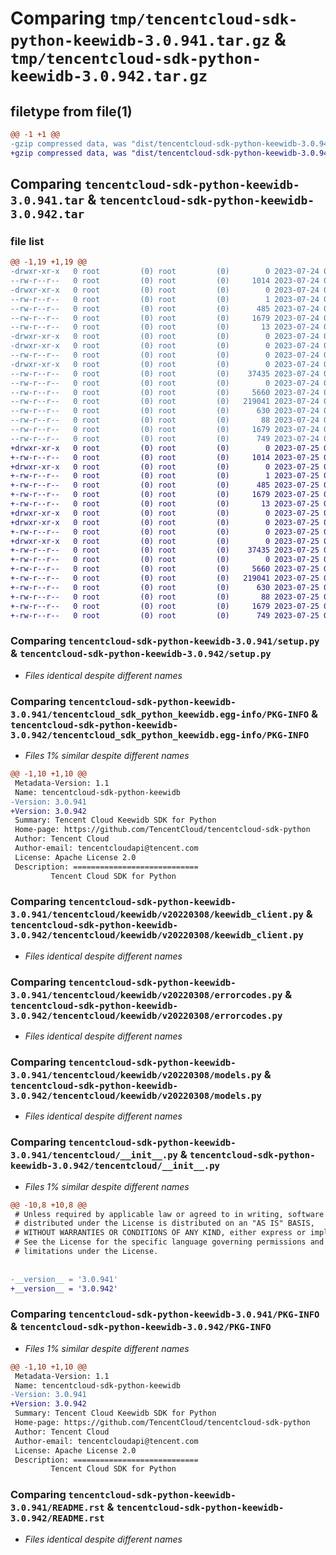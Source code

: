 # Comparing `tmp/tencentcloud-sdk-python-keewidb-3.0.941.tar.gz` & `tmp/tencentcloud-sdk-python-keewidb-3.0.942.tar.gz`

## filetype from file(1)

```diff
@@ -1 +1 @@
-gzip compressed data, was "dist/tencentcloud-sdk-python-keewidb-3.0.941.tar", last modified: Mon Jul 24 00:39:17 2023, max compression
+gzip compressed data, was "dist/tencentcloud-sdk-python-keewidb-3.0.942.tar", last modified: Tue Jul 25 04:20:31 2023, max compression
```

## Comparing `tencentcloud-sdk-python-keewidb-3.0.941.tar` & `tencentcloud-sdk-python-keewidb-3.0.942.tar`

### file list

```diff
@@ -1,19 +1,19 @@
-drwxr-xr-x   0 root         (0) root         (0)        0 2023-07-24 00:39:17.000000 tencentcloud-sdk-python-keewidb-3.0.941/
--rw-r--r--   0 root         (0) root         (0)     1014 2023-07-24 00:39:17.000000 tencentcloud-sdk-python-keewidb-3.0.941/setup.py
-drwxr-xr-x   0 root         (0) root         (0)        0 2023-07-24 00:39:17.000000 tencentcloud-sdk-python-keewidb-3.0.941/tencentcloud_sdk_python_keewidb.egg-info/
--rw-r--r--   0 root         (0) root         (0)        1 2023-07-24 00:39:17.000000 tencentcloud-sdk-python-keewidb-3.0.941/tencentcloud_sdk_python_keewidb.egg-info/dependency_links.txt
--rw-r--r--   0 root         (0) root         (0)      485 2023-07-24 00:39:17.000000 tencentcloud-sdk-python-keewidb-3.0.941/tencentcloud_sdk_python_keewidb.egg-info/SOURCES.txt
--rw-r--r--   0 root         (0) root         (0)     1679 2023-07-24 00:39:17.000000 tencentcloud-sdk-python-keewidb-3.0.941/tencentcloud_sdk_python_keewidb.egg-info/PKG-INFO
--rw-r--r--   0 root         (0) root         (0)       13 2023-07-24 00:39:17.000000 tencentcloud-sdk-python-keewidb-3.0.941/tencentcloud_sdk_python_keewidb.egg-info/top_level.txt
-drwxr-xr-x   0 root         (0) root         (0)        0 2023-07-24 00:39:17.000000 tencentcloud-sdk-python-keewidb-3.0.941/tencentcloud/
-drwxr-xr-x   0 root         (0) root         (0)        0 2023-07-24 00:39:17.000000 tencentcloud-sdk-python-keewidb-3.0.941/tencentcloud/keewidb/
--rw-r--r--   0 root         (0) root         (0)        0 2023-07-24 00:39:17.000000 tencentcloud-sdk-python-keewidb-3.0.941/tencentcloud/keewidb/__init__.py
-drwxr-xr-x   0 root         (0) root         (0)        0 2023-07-24 00:39:17.000000 tencentcloud-sdk-python-keewidb-3.0.941/tencentcloud/keewidb/v20220308/
--rw-r--r--   0 root         (0) root         (0)    37435 2023-07-24 00:39:17.000000 tencentcloud-sdk-python-keewidb-3.0.941/tencentcloud/keewidb/v20220308/keewidb_client.py
--rw-r--r--   0 root         (0) root         (0)        0 2023-07-24 00:39:17.000000 tencentcloud-sdk-python-keewidb-3.0.941/tencentcloud/keewidb/v20220308/__init__.py
--rw-r--r--   0 root         (0) root         (0)     5660 2023-07-24 00:39:17.000000 tencentcloud-sdk-python-keewidb-3.0.941/tencentcloud/keewidb/v20220308/errorcodes.py
--rw-r--r--   0 root         (0) root         (0)   219041 2023-07-24 00:39:17.000000 tencentcloud-sdk-python-keewidb-3.0.941/tencentcloud/keewidb/v20220308/models.py
--rw-r--r--   0 root         (0) root         (0)      630 2023-07-24 00:39:17.000000 tencentcloud-sdk-python-keewidb-3.0.941/tencentcloud/__init__.py
--rw-r--r--   0 root         (0) root         (0)       88 2023-07-24 00:39:17.000000 tencentcloud-sdk-python-keewidb-3.0.941/setup.cfg
--rw-r--r--   0 root         (0) root         (0)     1679 2023-07-24 00:39:17.000000 tencentcloud-sdk-python-keewidb-3.0.941/PKG-INFO
--rw-r--r--   0 root         (0) root         (0)      749 2023-07-24 00:39:17.000000 tencentcloud-sdk-python-keewidb-3.0.941/README.rst
+drwxr-xr-x   0 root         (0) root         (0)        0 2023-07-25 04:20:31.000000 tencentcloud-sdk-python-keewidb-3.0.942/
+-rw-r--r--   0 root         (0) root         (0)     1014 2023-07-25 04:20:31.000000 tencentcloud-sdk-python-keewidb-3.0.942/setup.py
+drwxr-xr-x   0 root         (0) root         (0)        0 2023-07-25 04:20:31.000000 tencentcloud-sdk-python-keewidb-3.0.942/tencentcloud_sdk_python_keewidb.egg-info/
+-rw-r--r--   0 root         (0) root         (0)        1 2023-07-25 04:20:31.000000 tencentcloud-sdk-python-keewidb-3.0.942/tencentcloud_sdk_python_keewidb.egg-info/dependency_links.txt
+-rw-r--r--   0 root         (0) root         (0)      485 2023-07-25 04:20:31.000000 tencentcloud-sdk-python-keewidb-3.0.942/tencentcloud_sdk_python_keewidb.egg-info/SOURCES.txt
+-rw-r--r--   0 root         (0) root         (0)     1679 2023-07-25 04:20:31.000000 tencentcloud-sdk-python-keewidb-3.0.942/tencentcloud_sdk_python_keewidb.egg-info/PKG-INFO
+-rw-r--r--   0 root         (0) root         (0)       13 2023-07-25 04:20:31.000000 tencentcloud-sdk-python-keewidb-3.0.942/tencentcloud_sdk_python_keewidb.egg-info/top_level.txt
+drwxr-xr-x   0 root         (0) root         (0)        0 2023-07-25 04:20:31.000000 tencentcloud-sdk-python-keewidb-3.0.942/tencentcloud/
+drwxr-xr-x   0 root         (0) root         (0)        0 2023-07-25 04:20:31.000000 tencentcloud-sdk-python-keewidb-3.0.942/tencentcloud/keewidb/
+-rw-r--r--   0 root         (0) root         (0)        0 2023-07-25 04:20:31.000000 tencentcloud-sdk-python-keewidb-3.0.942/tencentcloud/keewidb/__init__.py
+drwxr-xr-x   0 root         (0) root         (0)        0 2023-07-25 04:20:31.000000 tencentcloud-sdk-python-keewidb-3.0.942/tencentcloud/keewidb/v20220308/
+-rw-r--r--   0 root         (0) root         (0)    37435 2023-07-25 04:20:31.000000 tencentcloud-sdk-python-keewidb-3.0.942/tencentcloud/keewidb/v20220308/keewidb_client.py
+-rw-r--r--   0 root         (0) root         (0)        0 2023-07-25 04:20:31.000000 tencentcloud-sdk-python-keewidb-3.0.942/tencentcloud/keewidb/v20220308/__init__.py
+-rw-r--r--   0 root         (0) root         (0)     5660 2023-07-25 04:20:31.000000 tencentcloud-sdk-python-keewidb-3.0.942/tencentcloud/keewidb/v20220308/errorcodes.py
+-rw-r--r--   0 root         (0) root         (0)   219041 2023-07-25 04:20:31.000000 tencentcloud-sdk-python-keewidb-3.0.942/tencentcloud/keewidb/v20220308/models.py
+-rw-r--r--   0 root         (0) root         (0)      630 2023-07-25 04:20:31.000000 tencentcloud-sdk-python-keewidb-3.0.942/tencentcloud/__init__.py
+-rw-r--r--   0 root         (0) root         (0)       88 2023-07-25 04:20:31.000000 tencentcloud-sdk-python-keewidb-3.0.942/setup.cfg
+-rw-r--r--   0 root         (0) root         (0)     1679 2023-07-25 04:20:31.000000 tencentcloud-sdk-python-keewidb-3.0.942/PKG-INFO
+-rw-r--r--   0 root         (0) root         (0)      749 2023-07-25 04:20:31.000000 tencentcloud-sdk-python-keewidb-3.0.942/README.rst
```

### Comparing `tencentcloud-sdk-python-keewidb-3.0.941/setup.py` & `tencentcloud-sdk-python-keewidb-3.0.942/setup.py`

 * *Files identical despite different names*

### Comparing `tencentcloud-sdk-python-keewidb-3.0.941/tencentcloud_sdk_python_keewidb.egg-info/PKG-INFO` & `tencentcloud-sdk-python-keewidb-3.0.942/tencentcloud_sdk_python_keewidb.egg-info/PKG-INFO`

 * *Files 1% similar despite different names*

```diff
@@ -1,10 +1,10 @@
 Metadata-Version: 1.1
 Name: tencentcloud-sdk-python-keewidb
-Version: 3.0.941
+Version: 3.0.942
 Summary: Tencent Cloud Keewidb SDK for Python
 Home-page: https://github.com/TencentCloud/tencentcloud-sdk-python
 Author: Tencent Cloud
 Author-email: tencentcloudapi@tencent.com
 License: Apache License 2.0
 Description: ============================
         Tencent Cloud SDK for Python
```

### Comparing `tencentcloud-sdk-python-keewidb-3.0.941/tencentcloud/keewidb/v20220308/keewidb_client.py` & `tencentcloud-sdk-python-keewidb-3.0.942/tencentcloud/keewidb/v20220308/keewidb_client.py`

 * *Files identical despite different names*

### Comparing `tencentcloud-sdk-python-keewidb-3.0.941/tencentcloud/keewidb/v20220308/errorcodes.py` & `tencentcloud-sdk-python-keewidb-3.0.942/tencentcloud/keewidb/v20220308/errorcodes.py`

 * *Files identical despite different names*

### Comparing `tencentcloud-sdk-python-keewidb-3.0.941/tencentcloud/keewidb/v20220308/models.py` & `tencentcloud-sdk-python-keewidb-3.0.942/tencentcloud/keewidb/v20220308/models.py`

 * *Files identical despite different names*

### Comparing `tencentcloud-sdk-python-keewidb-3.0.941/tencentcloud/__init__.py` & `tencentcloud-sdk-python-keewidb-3.0.942/tencentcloud/__init__.py`

 * *Files 1% similar despite different names*

```diff
@@ -10,8 +10,8 @@
 # Unless required by applicable law or agreed to in writing, software
 # distributed under the License is distributed on an "AS IS" BASIS,
 # WITHOUT WARRANTIES OR CONDITIONS OF ANY KIND, either express or implied.
 # See the License for the specific language governing permissions and
 # limitations under the License.
 
 
-__version__ = '3.0.941'
+__version__ = '3.0.942'
```

### Comparing `tencentcloud-sdk-python-keewidb-3.0.941/PKG-INFO` & `tencentcloud-sdk-python-keewidb-3.0.942/PKG-INFO`

 * *Files 1% similar despite different names*

```diff
@@ -1,10 +1,10 @@
 Metadata-Version: 1.1
 Name: tencentcloud-sdk-python-keewidb
-Version: 3.0.941
+Version: 3.0.942
 Summary: Tencent Cloud Keewidb SDK for Python
 Home-page: https://github.com/TencentCloud/tencentcloud-sdk-python
 Author: Tencent Cloud
 Author-email: tencentcloudapi@tencent.com
 License: Apache License 2.0
 Description: ============================
         Tencent Cloud SDK for Python
```

### Comparing `tencentcloud-sdk-python-keewidb-3.0.941/README.rst` & `tencentcloud-sdk-python-keewidb-3.0.942/README.rst`

 * *Files identical despite different names*

